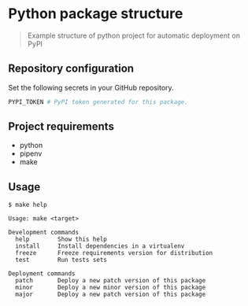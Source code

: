 # Python package structure

> Example structure of python project for automatic deployment on PyPI

## Repository configuration

Set the following secrets in your GitHub repository.
```bash
PYPI_TOKEN # PyPI token generated for this package.
```

## Project requirements

- python
- pipenv
- make

## Usage

```
$ make help

Usage: make <target>

Development commands
  help        Show this help
  install     Install dependencies in a virtualenv
  freeze      Freeze requirements version for distribution
  test        Run tests sets

Deployment commands
  patch       Deploy a new patch version of this package
  minor       Deploy a new minor version of this package
  major       Deploy a new patch version of this package
```